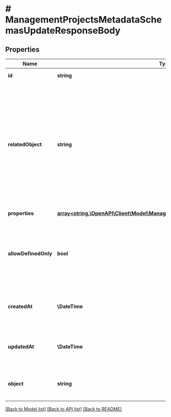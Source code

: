 # # ManagementProjectsMetadataSchemasUpdateResponseBody

## Properties

Name | Type | Description | Notes
------------ | ------------- | ------------- | -------------
**id** | **string** | Unique identifier of the metadata schema. | [optional]
**relatedObject** | **string** | The resource type. You can define custom metadata schemas, which have a custom &#x60;\&quot;related_object\&quot;&#x60; resource type. The standard metadata schemas are: &#x60;\&quot;campaign\&quot;&#x60;, &#x60;\&quot;customer\&quot;&#x60;, &#x60;\&quot;earning_rule\&quot;&#x60;, &#x60;\&quot;loyalty_tier\&quot;&#x60;, &#x60;\&quot;order\&quot;&#x60;, &#x60;\&quot;order_item\&quot;&#x60;, &#x60;\&quot;product\&quot;&#x60;, &#x60;\&quot;promotion_tier\&quot;&#x60;, &#x60;\&quot;publication\&quot;&#x60;, &#x60;\&quot;redemption\&quot;&#x60;, &#x60;\&quot;reward\&quot;&#x60;, &#x60;\&quot;voucher\&quot;&#x60;. | [optional]
**properties** | [**array<string,\OpenAPI\Client\Model\ManagementProjectsMetadataSchemaDefinition>**](ManagementProjectsMetadataSchemaDefinition.md) | Contains metadata definitions. | [optional]
**allowDefinedOnly** | **bool** | Restricts the creation of metadata fields when set to &#x60;true&#x60;. It indicates whether or not you can create new metadata definitions, e.g. in the campaign or publication manager. If set to &#x60;true&#x60;, then only the defined fields are available for assigning values. | [optional]
**createdAt** | **\DateTime** | Timestamp representing the date and time when the metadata schema was created. The value for this parameter is shown in the ISO 8601 format. | [optional]
**updatedAt** | **\DateTime** | Timestamp representing the date and time when the metadata schema was updated. The value for this parameter is shown in the ISO 8601 format. | [optional]
**object** | **string** | The type of the object represented by the JSON. This object stores information about the metadata schema. | [optional] [default to 'metadata_schema']

[[Back to Model list]](../../README.md#models) [[Back to API list]](../../README.md#endpoints) [[Back to README]](../../README.md)
